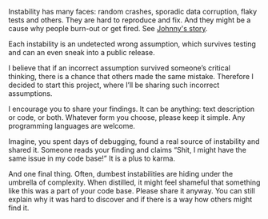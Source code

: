 Instability has many faces: random crashes, sporadic data corruption, flaky tests and others. They are hard to reproduce and fix. And they might be a cause why people burn-out or get fired. See  [Johnny's story](http://drugalya.com/johnny-the-automator/).

Each instability is an undetected wrong assumption, which survives testing and can an even sneak into a public release.

I believe that if an incorrect assumption survived someone’s critical thinking, there is a chance that others made the same mistake. Therefore I decided to start this project, where I’ll be sharing such incorrect assumptions.  

I encourage you to share your findings. It can be anything: text description or code, or both. Whatever form you choose, please keep it simple. Any programming languages are welcome.

Imagine, you spent days of debugging, found a real source of instability and shared it. Someone reads your finding and claims “Shit, I might have the same issue in my code base!” It is a plus to karma.

And one final thing. Often, dumbest instabilities are hiding under the umbrella of complexity. When distilled, it might feel shameful that something like this was a part of your code base. Please share it anyway. You can still explain why it was hard to discover and if there is a way how others might find it.
